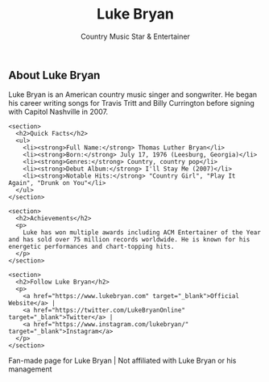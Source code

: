 <!DOCTYPE html>
<html lang="en">
<head>
  <meta charset="UTF-8">
  <title>Luke Bryan - Read Me</title>
  <link rel="stylesheet" href="style.css">
</head>
<body>
  <header>
    <h1>Luke Bryan</h1>
    <p>Country Music Star & Entertainer</p>
  </header>

  <main>
    <section>
      <h2>About Luke Bryan</h2>
      <p>
        Luke Bryan is an American country music singer and songwriter. He began his career writing songs for Travis Tritt and Billy Currington before signing with Capitol Nashville in 2007.
      </p>
    </section>

    <section>
      <h2>Quick Facts</h2>
      <ul>
        <li><strong>Full Name:</strong> Thomas Luther Bryan</li>
        <li><strong>Born:</strong> July 17, 1976 (Leesburg, Georgia)</li>
        <li><strong>Genres:</strong> Country, country pop</li>
        <li><strong>Debut Album:</strong> I'll Stay Me (2007)</li>
        <li><strong>Notable Hits:</strong> "Country Girl", "Play It Again", "Drunk on You"</li>
      </ul>
    </section>

    <section>
      <h2>Achievements</h2>
      <p>
        Luke has won multiple awards including ACM Entertainer of the Year and has sold over 75 million records worldwide. He is known for his energetic performances and chart-topping hits.
      </p>
    </section>

    <section>
      <h2>Follow Luke Bryan</h2>
      <p>
        <a href="https://www.lukebryan.com" target="_blank">Official Website</a> |
        <a href="https://twitter.com/LukeBryanOnline" target="_blank">Twitter</a> |
        <a href="https://www.instagram.com/lukebryan/" target="_blank">Instagram</a>
      </p>
    </section>
  </main>

  <footer>
    <p>Fan-made page for Luke Bryan | Not affiliated with Luke Bryan or his management</p>
  </footer>
</body>
</html>
